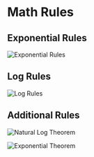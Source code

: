 # Math Rules

## Exponential Rules
![Exponential Rules](https://www.chilimath.com/wp-content/uploads/2018/03/seven-exponent-rules-or-properties.png)
  

## Log Rules
![Log Rules](https://www.chilimath.com/wp-content/uploads/2017/02/rules-of-exponents.gif)

## Additional Rules
![Natural Log Theorem](https://github.com/jayleenli/Data-Structures-and-Algorithms-Notes/blob/master/MathRules/naturallogtheorem.JPG)  
  
  
![Exponential Theorem](https://github.com/jayleenli/Data-Structures-and-Algorithms-Notes/blob/master/MathRules/exponentialtheorem.JPG)